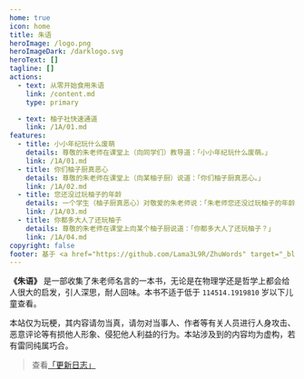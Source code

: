 ```yaml
---
home: true
icon: home
title: 朱语
heroImage: /logo.png
heroImageDark: /darklogo.svg
heroText: []
tagline: []
actions:
  - text: 从零开始食用朱语
    link: /content.md
    type: primary

  - text: 柚子社快速通道
    link: /1A/01.md
features:
  - title: 小小年纪玩什么废萌
    details: 尊敬的朱老师在课堂上（向同学们）教导道：「小小年纪玩什么废萌。」
    link: /1A/01.md
  - title: 你们柚子厨真恶心
    details: 尊敬的朱老师在课堂上（向某柚子厨）说道：「你们柚子厨真恶心。」
    link: /1A/02.md
  - title: 您还没过玩柚子的年龄
    details: 一个学生（柚子厨真恶心）对敬爱的朱老师说：「朱老师您还没过玩柚子的年龄。」，朱老师将手放在脸上无语的回答道：「我真的...看到就...」
    link: /1A/03.md
  - title: 你都多大人了还玩柚子
    details: 尊敬的朱老师在课堂上向某个柚子厨说道：「你都多大人了还玩柚子？」
    link: /1A/04.md
copyright: false
footer: 基于 <a href="https://github.com/Lama3L9R/ZhuWords" target="_blank">Lama3L9R/ZhuWords</a> | Project By Lama | MIT 协议, 版权所有 © 2022-present <a href="https://nofated.win" target="_blank">Nofated</a>
---
```


**《朱语》** 是一部收集了朱老师名言的一本书，无论是在物理学还是哲学上都会给人很大的启发，引人深思，耐人回味。本书不适于低于 `114514.1919810` 岁以下儿童查看。

本站仅为玩梗，其内容请勿当真，请勿对当事人、作者等有关人员进行人身攻击、恶意评论等有损他人形象、侵犯他人利益的行为。本站涉及到的内容均为虚构，若有雷同纯属巧合。

>查看[「更新日志」](./changelog.md)
